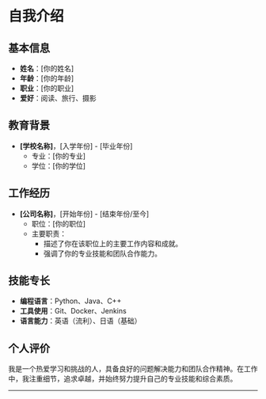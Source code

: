# 自我介绍

## 基本信息

- **姓名**：[你的姓名]
- **年龄**：[你的年龄]
- **职业**：[你的职业]
- **爱好**：阅读、旅行、摄影

## 教育背景

- **[学校名称]**，[入学年份] - [毕业年份]
  - 专业：[你的专业]
  - 学位：[你的学位]

## 工作经历

- **[公司名称]**，[开始年份] - [结束年份/至今]
  - 职位：[你的职位]
  - 主要职责：
    - 描述了你在该职位上的主要工作内容和成就。
    - 强调了你的专业技能和团队合作能力。

## 技能专长

- **编程语言**：Python、Java、C++
- **工具使用**：Git、Docker、Jenkins
- **语言能力**：英语（流利）、日语（基础）

## 个人评价

我是一个热爱学习和挑战的人，具备良好的问题解决能力和团队合作精神。在工作中，我注重细节，追求卓越，并始终努力提升自己的专业技能和综合素质。

---
